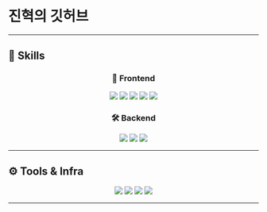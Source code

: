 # 진혁의 깃허브

---

## 🦾 Skills

<div align="center">

### 🎨 Frontend  
<img src="https://img.shields.io/badge/react-61DAFB.svg?&style=for-the-badge&logo=react&logoColor=white"/>  
<img src="https://img.shields.io/badge/html5-E34F26.svg?&style=for-the-badge&logo=html5&logoColor=white"/>  
<img src="https://img.shields.io/badge/css3-1572B6.svg?&style=for-the-badge&logo=css3&logoColor=white"/>  
<img src="https://img.shields.io/badge/javascript-F7DF1E.svg?&style=for-the-badge&logo=javascript&logoColor=black"/>  
<img src="https://img.shields.io/badge/firebase-FFCA28.svg?&style=for-the-badge&logo=firebase&logoColor=white"/>  

### 🛠 Backend  
<img src="https://img.shields.io/badge/python-3776AB.svg?&style=for-the-badge&logo=python&logoColor=white"/>  
<img src="https://img.shields.io/badge/php-777BB4.svg?&style=for-the-badge&logo=php&logoColor=white"/>  
<img src="https://img.shields.io/badge/mysql-4479A1.svg?&style=for-the-badge&logo=mysql&logoColor=white"/>  

</div>

---

## ⚙️ Tools & Infra

<div align="center">

<img src="https://img.shields.io/badge/git-F05032.svg?&style=for-the-badge&logo=git&logoColor=white"/>  
<img src="https://img.shields.io/badge/github-181717.svg?&style=for-the-badge&logo=github&logoColor=white"/>  
<img src="https://img.shields.io/badge/figma-F24E1E.svg?&style=for-the-badge&logo=figma&logoColor=white"/>  
<img src="https://img.shields.io/badge/notion-000000.svg?&style=for-the-badge&logo=notion&logoColor=white"/>  

</div>

---

<div align="center">

</div>
